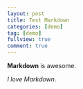 ```yaml
---
layout: post
title: Test Markdown
categories: [demo]
tag: [demo]
fullview: true
comment: true
---
```


**Markdown** is awesome.

_I love Markdown._
